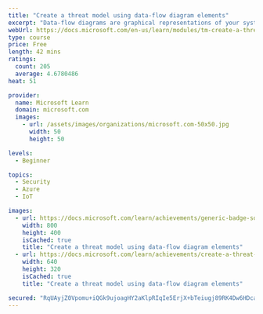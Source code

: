 ```yaml
---
title: "Create a threat model using data-flow diagram elements"
excerpt: "Data-flow diagrams are graphical representations of your system and should specify each element, their interactions and helpful context."
webUrl: https://docs.microsoft.com/en-us/learn/modules/tm-create-a-threat-model-using-foundational-data-flow-diagram-elements/
type: course
price: Free
length: 42 mins
ratings:
  count: 205
  average: 4.6780486
heat: 51

provider:
  name: Microsoft Learn
  domain: microsoft.com
  images:
    - url: /assets/images/organizations/microsoft.com-50x50.jpg
      width: 50
      height: 50

levels:
  - Beginner

topics:
  - Security
  - Azure
  - IoT

images:
  - url: https://docs.microsoft.com/learn/achievements/generic-badge-social.png
    width: 800
    height: 400
    isCached: true
    title: "Create a threat model using data-flow diagram elements"
  - url: https://docs.microsoft.com/learn/achievements/create-a-threat-model-using-data-flow-diagram-elements-social.png
    width: 640
    height: 320
    isCached: true
    title: "Create a threat model using data-flow diagram elements"

secured: "RqUAyjZ0Vpomu+iQGk9ujoagHY2aKlpRIqIe5ErjX+bTeiugj89RK4Dw6HDcaMR9eOcx90b/3+uwXJwx/+tS3JRb5/NeWcg6e6mF1vUg6lbuv7hz4M5B3sbLhDNNpV7iv/16j0hgelhpcb06lzStlFBTIOFA//5AwvTUBC10rQkLPs84kQIwnJd1u4b51uGeElyqfcIdah6eFrvCpBUMDj+68zfG/n/upXYwSIhP04Cz/BJYf9UggKloyXT9DN/q74c1q+Op/v49DmtcD++VdmLUi9WDxaC6i+PBpjUadx2raKs6ddSm8wDN6zTAvPEakNJhnLi2lDr0nSPl3LK6o+kuea6twXSsq81PGz5puScgZv0OFrxXNPcTRQf6KoUZlPcFMVRqRSNfX6MGW0l/0GbQk+caGwzYcJvEjYpV7OE=;H343IB65NC5gT16zY3n5/g=="
---
```


